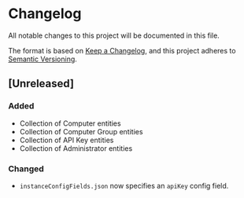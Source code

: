 # Changelog

All notable changes to this project will be documented in this file.

The format is based on [Keep a Changelog](https://keepachangelog.com/en/1.0.0/),
and this project adheres to
[Semantic Versioning](https://semver.org/spec/v2.0.0.html).

## [Unreleased]

### Added

- Collection of Computer entities
- Collection of Computer Group entities
- Collection of API Key entities
- Collection of Administrator entities

### Changed

- `instanceConfigFields.json` now specifies an `apiKey` config field.
